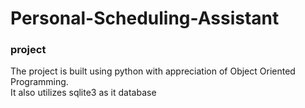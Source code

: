 # Personal-Scheduling-Assistant
### project 
The project is built using python with appreciation of Object Oriented Programming.<br />
It also utilizes sqlite3 as it database
